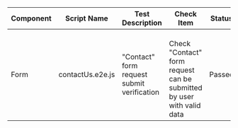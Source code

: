|Component|Script Name|Test Description|Check Item|Status|Created by|
|------------|---------------------------------------|-----------------------------------------------------------|---------------------------------------------------------------------------------------------------------------------------------------------------------------------------------------------------------------------------------------------------------------------|----------------|------------|
|Form|contactUs.e2e.js|"Contact" form request submit verification|<br>Check "Contact" form request can be submitted by user with valid data</br>|Passed|Alexandr Vozicov|
